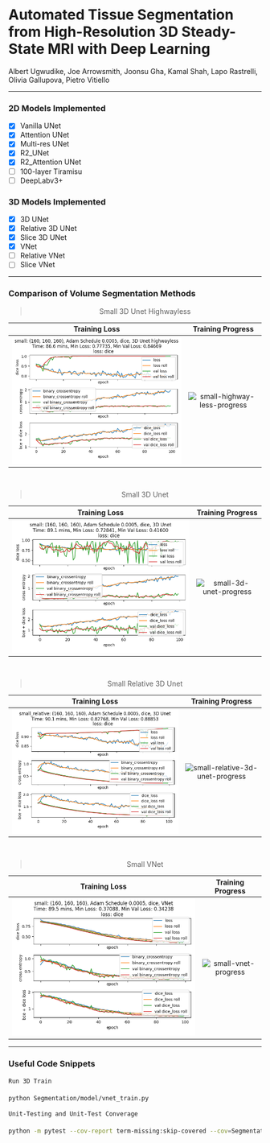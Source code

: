 # Automated Tissue Segmentation from High-Resolution 3D Steady-State MRI with Deep Learning

Albert Ugwudike, Joe Arrowsmith, Joonsu Gha, Kamal Shah, Lapo Rastrelli, Olivia Gallupova, Pietro Vitiello

---

### 2D Models Implemented

- [x] Vanilla UNet 
- [x] Attention UNet
- [x] Multi-res UNet
- [x] R2_UNet
- [x] R2_Attention UNet
- [ ] 100-layer Tiramisu
- [ ] DeepLabv3+ 

### 3D Models Implemented

- [x] 3D UNet
- [x] Relative 3D UNet
- [x] Slice 3D UNet
- [x] VNet
- [ ] Relative VNet
- [ ] Slice VNet

---

### Comparison of Volume Segmentation Methods

> <center>Small 3D Unet Highwayless</center>

Training Loss | Training Progress
:------------:|:---------------------------:
![small-highway-less-loss](results/3d/small_highwayless_train_result_2020_03_17-08_07_29.png "Small 3D Unet Highwayless Loss") | ![small-highway-less-progress](results/3d/small_highwayless_progress.gif "Small 3D Unet Highwayless Progress")

<br />

> <center>Small 3D Unet</center>

Training Loss | Training Progress
:------------:|:---------------------------:
![small-3d-unet-loss](results/3d/small_3dunet_train_result_2020_03_17-09_34_10.png "Small 3D Unet Loss") | ![small-3d-unet-progress](results/3d/small_3dunet_progress.gif "Small 3D Unet Progress")

<br />

> <center>Small Relative 3D Unet</center>

Training Loss | Training Progress
:------------:|:---------------------------:
![small-relative-3d-unet-loss](results/3d/small_relative_3dunet_train_result_2020_03_17-11_03_20.png "Small Relative 3D Unet Loss") | ![small-relative-3d-unet-progress](results/3d/small_relative_3dunet_progress.gif "Small Relative 3D Unet Progress")

<br />

> <center>Small VNet</center>

Training Loss | Training Progress
:------------:|:---------------------------:
![small-vnet-loss](results/3d/small_vnet_train_result_2020_03_17-12_37_32.png "Small VNet Loss") | ![small-vnet-progress](results/3d/small_vnet_progress.gif "Small VNet Progress")

---

### Useful Code Snippets

``` Bash
Run 3D Train

python Segmentation/model/vnet_train.py
```

``` Bash
Unit-Testing and Unit-Test Converage

python -m pytest --cov-report term-missing:skip-covered --cov=Segmentation && coverage html && open ./htmlcov.index.html
```